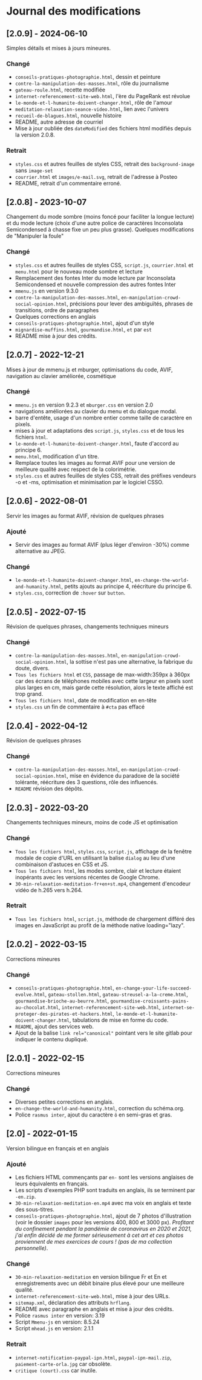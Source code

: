 # Journal des modifications

## [2.0.9] - 2024-06-10

Simples détails et mises à jours mineures.  

### Changé
- `conseils-pratiques-photographie.html`, dessin et peinture  
- `contre-la-manipulation-des-masses.html`, rôle du journalisme  
- `gateau-roule.html`, recette modifiée  
- `internet-referencement-site-web.html`, l'ère du PageRank est révolue  
- `le-monde-et-l-humanite-doivent-changer.html`, rôle de l'amour  
- `meditation-relaxation-seance-video.html`, lien avec l'univers  
- `recueil-de-blagues.html`, nouvelle histoire  
- README, autre adresse de courriel    
- Mise à jour oubliée des `dateModified` des fichiers html modifiés depuis la version 2.0.8.  

### Retrait
- `styles.css` et autres feuilles de styles CSS, retrait des `background-image` sans `image-set`  
- `courrier.html` et `images/e-mail.svg`, retrait de l'adresse à Posteo  
- README, retrait d'un commentaire erroné.  


## [2.0.8] - 2023-10-07

Changement du mode sombre (moins foncé pour faciliter la longue lecture) et du mode lecture (choix d'une autre police de caractères Inconsolata Semicondensed à chasse fixe un peu plus grasse). Quelques modifications de "Manipuler la foule"  

### Changé
- `styles.css` et autres feuilles de styles CSS, `script.js`, `courrier.html` et `menu.html` pour le nouveau mode sombre et lecture  
- Remplacement des fontes Inter du mode lecture par Inconsolata Semicondensed et nouvelle compression des autres fontes Inter  
- `mmenu.js` en version 9.3.0  
- `contre-la-manipulation-des-masses.html`, `en-manipulation-crowd-social-opinion.html`, précisions pour lever des ambiguïtés, phrases de transitions, ordre de paragraphes  
- Quelques corrections en anglais  
- `conseils-pratiques-photographie.html`, ajout d'un style  
- `mignardise-muffins.html`, `gourmandise.html`, `et` par `est`  
- README mise à jour des crédits.  


## [2.0.7] - 2022-12-21

Mises à jour de mmenu.js et mburger, optimisations du code, AVIF, navigation au clavier améliorée, cosmétique  

### Changé
- `mmenu.js` en version 9.2.3 et `mburger.css` en version 2.0  
- navigations améliorées au clavier du menu et du dialogue modal.  
- barre d'entête, usage d'un nombre entier comme taille de caractère en pixels.  
- mises à jour et adaptations des `script.js`, `styles.css` et de tous les fichiers `html`.  
- `le-monde-et-l-humanite-doivent-changer.html`, faute d'accord au principe 6.  
- `menu.html`, modification d'un titre.  
- Remplace toutes les images au format AVIF pour une version de meilleure qualité avec respect de la colorimétrie.  
- `styles.css` et autres feuilles de styles CSS, retrait des préfixes vendeurs -o et -ms, optimisation et minimisation par le logiciel CSSO.  


## [2.0.6] - 2022-08-01

Servir les images au format AVIF, révision de quelques phrases  

### Ajouté
- Servir des images au format AVIF (plus léger d'environ -30%) comme alternative au JPEG.  

### Changé
- `le-monde-et-l-humanite-doivent-changer.html`, `en-change-the-world-and-humanity.html`, petits ajouts au principe 4, réécriture du principe 6.  
- `styles.css`, correction de `:hover` sur `button`.   


## [2.0.5] - 2022-07-15

Révision de quelques phrases, changements techniques mineurs 

### Changé
- `contre-la-manipulation-des-masses.html`, `en-manipulation-crowd-social-opinion.html`, la sottise n'est pas une alternative, la fabrique du doute, divers.  
- `Tous les fichiers html` et `CSS`, passage de max-width:359px à 360px car des écrans de téléphones mobiles avec cette largeur en pixels sont plus larges en cm, mais garde cette résolution, alors le texte affiché est trop grand.  
- `Tous les fichiers html`, date de modification en en-tête  
- `styles.css` un fin de commentaire à `#cta` pas effacé  


## [2.0.4] - 2022-04-12

Révision de quelques phrases  

### Changé
- `contre-la-manipulation-des-masses.html`, `en-manipulation-crowd-social-opinion.html`, mise en évidence du paradoxe de la société tolérante, réécriture des 3 questions, rôle des influencés.  
- `README` révision des dépôts.  


## [2.0.3] - 2022-03-20

Changements techniques mineurs, moins de code JS et optimisation  

### Changé
- `Tous les fichiers html`, `styles.css`, `script.js`, affichage de la fenêtre modale de copie d'URL en utilisant la balise `dialog` au lieu d'une combinaison d'astuces en CSS et JS.  
- `Tous les fichiers html`, les modes sombre, clair et lecture étaient inopérants avec les versions récentes de Google Chrome.  
- `30-min-relaxation-meditation-fr+en+st.mp4`, changement d'encodeur vidéo de h.265 vers h.264.  

### Retrait
- `Tous les fichiers html`, `script.js`, méthode de chargement différé des images en JavaScript au profit de la méthode native loading="lazy".   


## [2.0.2] - 2022-03-15

Corrections mineures  

### Changé
- `conseils-pratiques-photographie.html`, `en-change-your-life-succeed-evolve.html`, `gateau-stollen.html`, `gateau-streusel-a-la-creme.html`, `gourmandise-brioche-au-beurre.html`, `gourmandise-croissants-pains-au-chocolat.html`, `internet-referencement-site-web.html`, `internet-se-proteger-des-pirates-et-hackers.html`, `le-monde-et-l-humanite-doivent-changer.html`, tabulations de mise en forme du code.  
- `README`, ajout des services web.  
- Ajout de la balise `link rel="canonical"` pointant vers le site gitlab pour indiquer le contenu dupliqué.  


## [2.0.1] - 2022-02-15

Corrections mineures  

### Changé
- Diverses petites corrections en anglais.  
- `en-change-the-world-and-humanity.html`, correction du schéma.org.  
- Police `rasmus inter`, ajout du caractère `ô` en semi-gras et gras.  


## [2.0] - 2022-01-15

Version bilingue en français et en anglais  

### Ajouté
- Les fichiers HTML commençants par `en-` sont les versions anglaises de leurs équivalents en français.  
- Les scripts d'exemples PHP sont traduits en anglais, ils se terminent par `-en.zip`.  
- `30-min-relaxation-meditation-en.mp4` avec ma voix en anglais et texte des sous-titres.  
- `conseils-pratiques-photographie.html`, ajout de 7 photos d'illustration (voir le dossier `images` pour les versions 400, 800 et 3000 px). _Profitant du confinement pendant la pandémie de coronavirus en 2020 et 2021, j'ai enfin décidé de me former sérieusement à cet art et ces photos proviennent de mes exercices de cours ! (pas de ma collection personnelle)_.  

### Changé
- `30-min-relaxation-meditation` en version bilingue Fr et En et enregistrements avec un débit binaire plus élevé pour une meilleure qualité.  
- `internet-referencement-site-web.html`, mise à jour des URLs.  
- `sitemap.xml`, déclaration des attributs `hrflang`.  
- README avec paragraphe en anglais et mise à jour des crédits.  
- Police `rasmus inter` en version: 3.19
- Script `Mmenu-js` en version: 8.5.24
- Script `mhead.js` en version: 2.1.1

### Retrait
- `internet-notification-paypal-ipn.html`, `paypal-ipn-mail.zip`, `paiement-carte-orla.jpg` car obsolète.  
- `critique (court).css` car inutile.  
